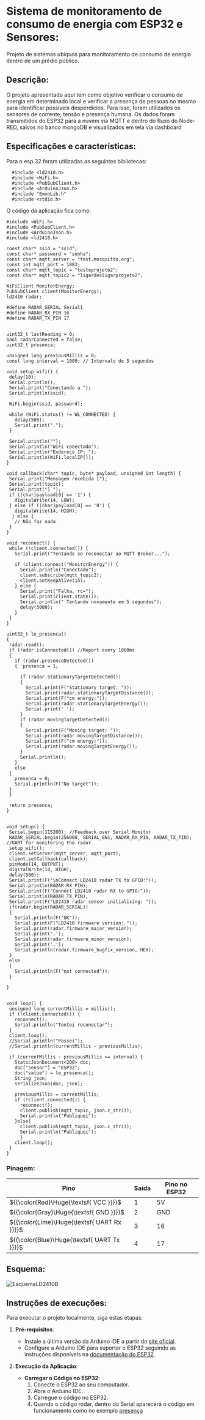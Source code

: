 # Sistema de monitoramento de consumo de energia com ESP32 e Sensores:
Projeto de sistemas ubíquos para monitoramento de consumo de energia dentro de um prédio público.

## Descrição:

O projeto apresentado aqui tem como objetivo verificar o consumo de energia em determinado local e verificar a presença de pessoas no mesmo para identificar possíveis desperdícios. Para isso, foram utilizados os sensores de corrente, tensão e presença humana. Os dados foram transmitidos do ESP32 para a nuvem via MQTT e dentro do fluxo do Node-RED, salvos no banco mongoDB e visualizados em tela via dashboard

## Especificações e características:

Para o esp 32 foram utilizadas as seguintes bibliotecas:
```
  #include <ld2410.h>
  #include <WiFi.h>
  #include <PubSubClient.h>
  #include <ArduinoJson.h>
  #include "EmonLib.h"
  #include <stdio.h>
```
 O código da aplicação fica como:

 ```
 #include <WiFi.h>
#include <PubSubClient.h>
#include <ArduinoJson.h>
#include <ld2410.h>

const char* ssid = "ssid";
const char* password = "senha";
const char* mqtt_server = "test.mosquitto.org";
const int mqtt_port = 1883;
const char* mqtt_topic = "testeprojeto2";
const char* mqtt_topic2 = "ligardesligarprojeto2";

WiFiClient MonitorEnergy;
PubSubClient client(MonitorEnergy);
ld2410 radar;

#define RADAR_SERIAL Serial1
#define RADAR_RX_PIN 16
#define RADAR_TX_PIN 17
   

uint32_t lastReading = 0;
bool radarConnected = false;
uint32_t presenca;

unsigned long previousMillis = 0;
const long interval = 1000; // Intervalo de 5 segundos

void setup_wifi() {
  delay(10);
  Serial.println();
  Serial.print("Conectando a ");
  Serial.println(ssid);

  WiFi.begin(ssid, password);

  while (WiFi.status() != WL_CONNECTED) {
    delay(500);
    Serial.print(".");
  }

  Serial.println("");
  Serial.println("WiFi conectado");
  Serial.println("Endereço IP: ");
  Serial.println(WiFi.localIP());
}

void callback(char* topic, byte* payload, unsigned int length) {
  Serial.print("Mensagem recebida [");
  Serial.print(topic);
  Serial.print("] ");
  if ((char)payload[0] == '1') {
    digitalWrite(14, LOW);
  } else if ((char)payload[0] == '0') {
    digitalWrite(14, HIGH);
   } else {
    // Não faz nada
  }
}

void reconnect() {
  while (!client.connected()) {
    Serial.print("Tentando se reconectar ao MQTT Broker...");
    
    if (client.connect("MonitorEnergy")) {
      Serial.println("Conectado");
      client.subscribe(mqtt_topic2);
      client.setKeepAlive(15);
    } else {
      Serial.print("Falha, rc=");
      Serial.print(client.state());
      Serial.println(" Tentando novamente em 5 segundos");
      delay(5000);
    }
  }
}

uint32_t le_presenca()
{
  radar.read();
  if (radar.isConnected()) //Report every 1000ms
  {
    if (radar.presenceDetected())
    {  presenca = 1;
    
      if (radar.stationaryTargetDetected())
      {
        Serial.print(F("Stationary target: "));
        Serial.print(radar.stationaryTargetDistance());
        Serial.print(F("cm energy:"));
        Serial.print(radar.stationaryTargetEnergy());
        Serial.print(' ');
      }
      if (radar.movingTargetDetected())
      {
        Serial.print(F("Moving target: "));
        Serial.print(radar.movingTargetDistance());
        Serial.print(F("cm energy:"));
        Serial.print(radar.movingTargetEnergy());
      }
      Serial.println();
    }
    else
  {
    presenca = 0;
    Serial.println(F("No target"));
  }
  }
  
  return presenca;
}


void setup() {
  Serial.begin(115200); //Feedback over Serial Monitor
  RADAR_SERIAL.begin(256000, SERIAL_8N1, RADAR_RX_PIN, RADAR_TX_PIN); //UART for monitoring the radar
  setup_wifi();
  client.setServer(mqtt_server, mqtt_port);
  client.setCallback(callback);
  pinMode(14, OUTPUT);
  digitalWrite(14, HIGH);
  delay(500);
  Serial.print(F("\nConnect LD2410 radar TX to GPIO:"));
  Serial.println(RADAR_RX_PIN);
  Serial.print(F("Connect LD2410 radar RX to GPIO:"));
  Serial.println(RADAR_TX_PIN);
  Serial.print(F("LD2410 radar sensor initialising: "));
  if(radar.begin(RADAR_SERIAL))
  {
    Serial.println(F("OK"));
    Serial.print(F("LD2410 firmware version: "));
    Serial.print(radar.firmware_major_version);
    Serial.print('.');
    Serial.print(radar.firmware_minor_version);
    Serial.print('.');
    Serial.println(radar.firmware_bugfix_version, HEX);
  }
  else
  {
    Serial.println(F("not connected"));
  }
  
}


void loop() {
  unsigned long currentMillis = millis();
  if (!client.connected()) {
    reconnect();
    Serial.println("Tentei reconectar");
  }
  client.loop();
  //Serial.println("Passei");
  //Serial.println(currentMillis - previousMillis);

  if (currentMillis - previousMillis >= interval) {
    StaticJsonDocument<200> doc;
    doc["sensor"] = "ESP32";
    doc["value"] = le_presenca();
    String json;
    serializeJson(doc, json);
    
    previousMillis = currentMillis;
    if (!client.connected()) {
      reconnect();
      client.publish(mqtt_topic, json.c_str());
      Serial.println("Publiquei");
    }else{
      client.publish(mqtt_topic, json.c_str());
      Serial.println("Publiquei");
      }
    client.loop();
  }
}
```

### Pinagem:

| Pino          | Saída      | Pino no ESP32          |
| ------------- | ---------- | ---------------------- |
| ${{\color{Red}\Huge{\textsf{  VCC \}}}}\$      | 1          | 5V |
| ${{\color{Gray}\Huge{\textsf{  GND \}}}}\$      | 2         | GND   |
| ${{\color{Lime}\Huge{\textsf{  UART Rx \}}}}\$       | 3         | 16      |
| ${{\color{Blue}\Huge{\textsf{  UART Tx \}}}}\$        | 4         | 17       |


## Esquema:

![EsquemaLD2410B](./esquemaLD24b.png)

## Instruções de execuções:

Para executar o projeto localmente, siga estas etapas:

1. **Pré-requisitos**:
   - Instale a última versão da Arduino IDE a partir do [site oficial](https://www.arduino.cc/en/software).
   - Configure a Arduino IDE para suportar o ESP32 seguindo as instruções disponíveis na [documentação do ESP32](https://docs.espressif.com/projects/arduino-esp32/en/latest/installing.html).

2. **Execução da Aplicação**:
   - **Carregar o Código no ESP32**:
     1. Conecte o ESP32 ao seu computador.
     2. Abra o Arduino IDE.
     3. Carregue o código no ESP32.
     4. Quando o código rodar, dentro do Serial aparecerá o código em funcionamento como no exemplo [presença](./presenca.png)
